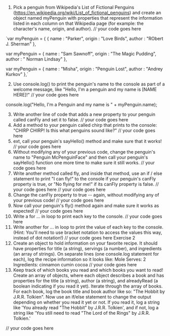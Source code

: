 1. Pick a penguin from Wikipedia's List of Fictional Penguins (https://en.wikipedia.org/wiki/List_of_fictional_penguins) and create an object named myPenguin with properties that represent the information listed in each column on that Wikipedia page (for example: the character's name, origin, and author).
// your code goes here

`var myPenguin = {
    {
    name : "Parker",
    origin : "Love Birds",
    author : "RObert J. Sherman"
},

var myPenguin = {
    name : "Sam Sawnoff",
    origin : "The Magic Pudding",
    author : "	Norman Lindsay"
},

var myPenguin = {
    name : "Misha",
    origin : "Penguin Lost",
    author : "Andrey Kurkov"
},`

2. Use console.log() to print the penguin's name to the console as part of a welcome message, like "Hello, I'm a penguin and my name is [NAME HERE]!"
// your code goes here

console.log("Hello, I'm a Penguin and my name is " +  myPenguin.name);


3. Write another line of code that adds a new property to your penguin called canFly and set it to false.
// your code goes here
4. Add a method to your penguin called chirp that prints to the console: "CHIRP CHIRP! Is this what penguins sound like?"
// your code goes here
5. ext, call your penguin's sayHello() method and make sure that it works!
// your code goes here
6. Without modifying any of your previous code, change the penguin's name to "Penguin McPenguinFace" and then call your penguin's sayHello() function one more time to make sure it still works.
// your code goes here
7. Write another method called fly, and inside that method, use an if / else statement to print "I can fly!" to the console if your penguin's canFly property is true, or "No flying for me!" if its canFly property is false.
// your code goes here
// your code goes here
8. Change the canFly property to true -- again, without modifying any of your previous code!
// your code goes here
9. Now call your penguin's fly() method again and make sure it works as expected!
// your code goes here
10. Write a for ... in loop to print each key to the console.
// your code goes here
11. Write another for ... in loop to print the value of each key to the console. (Hint: You'll need to use bracket notation to access the values this way, instead of dot notation!)
// your code goes here
Exercise 2
12. Create an object to hold information on your favorite recipe. It should have properties for title (a string), servings (a number), and ingredients (an array of strings). On separate lines (one console.log statement for each), log the recipe information so it looks like:
Mole
Serves: 2
Ingredients:
cinnamon
cumin
cocoa
// your code goes here
13. Keep track of which books you read and which books you want to read!
Create an array of objects, where each object describes a book and has properties for the title (a string), author (a string), and alreadyRead (a boolean indicating if you read it yet). Iterate through the array of books. For each book, log the book title and book author like so: "The Hobbit by J.R.R. Tolkien". Now use an if/else statement to change the output depending on whether you read it yet or not. If you read it, log a string like 'You already read "The Hobbit" by J.R.R. Tolkien', and if not, log a string like 'You still need to read "The Lord of the Rings" by J.R.R. Tolkien.'

// your code goes here